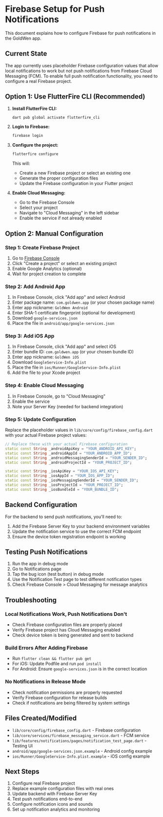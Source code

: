 # Firebase Setup for Push Notifications

This document explains how to configure Firebase for push notifications in the GoldWen app.

## Current State

The app currently uses placeholder Firebase configuration values that allow local notifications to work but not push notifications from Firebase Cloud Messaging (FCM). To enable full push notification functionality, you need to configure a real Firebase project.

## Option 1: Use FlutterFire CLI (Recommended)

1. **Install FlutterFire CLI:**
   ```bash
   dart pub global activate flutterfire_cli
   ```

2. **Login to Firebase:**
   ```bash
   firebase login
   ```

3. **Configure the project:**
   ```bash
   flutterfire configure
   ```
   
   This will:
   - Create a new Firebase project or select an existing one
   - Generate the proper configuration files
   - Update the Firebase configuration in your Flutter project

4. **Enable Cloud Messaging:**
   - Go to the Firebase Console
   - Select your project
   - Navigate to "Cloud Messaging" in the left sidebar
   - Enable the service if not already enabled

## Option 2: Manual Configuration

### Step 1: Create Firebase Project

1. Go to [Firebase Console](https://console.firebase.google.com/)
2. Click "Create a project" or select an existing project
3. Enable Google Analytics (optional)
4. Wait for project creation to complete

### Step 2: Add Android App

1. In Firebase Console, click "Add app" and select Android
2. Enter package name: `com.goldwen.app` (or your chosen package name)
3. Enter app nickname: `GoldWen Android`
4. Enter SHA-1 certificate fingerprint (optional for development)
5. Download `google-services.json`
6. Place the file in `android/app/google-services.json`

### Step 3: Add iOS App

1. In Firebase Console, click "Add app" and select iOS
2. Enter bundle ID: `com.goldwen.app` (or your chosen bundle ID)
3. Enter app nickname: `GoldWen iOS`
4. Download `GoogleService-Info.plist`
5. Place the file in `ios/Runner/GoogleService-Info.plist`
6. Add the file to your Xcode project

### Step 4: Enable Cloud Messaging

1. In Firebase Console, go to "Cloud Messaging"
2. Enable the service
3. Note your Server Key (needed for backend integration)

### Step 5: Update Configuration

Replace the placeholder values in `lib/core/config/firebase_config.dart` with your actual Firebase project values:

```dart
// Replace these with your actual Firebase configuration
static const String _androidApiKey = "YOUR_ANDROID_API_KEY";
static const String _androidAppId = "YOUR_ANDROID_APP_ID";
static const String _androidMessagingSenderId = "YOUR_SENDER_ID";
static const String _androidProjectId = "YOUR_PROJECT_ID";

static const String _iosApiKey = "YOUR_IOS_API_KEY";
static const String _iosAppId = "YOUR_IOS_APP_ID";
static const String _iosMessagingSenderId = "YOUR_SENDER_ID";
static const String _iosProjectId = "YOUR_PROJECT_ID";
static const String _iosBundleId = "YOUR_BUNDLE_ID";
```

## Backend Configuration

For the backend to send push notifications, you'll need to:

1. Add the Firebase Server Key to your backend environment variables
2. Update the notification service to use the correct FCM endpoint
3. Ensure the device token registration endpoint is working

## Testing Push Notifications

1. Run the app in debug mode
2. Go to Notifications page
3. Tap the bug icon (test button) in debug mode
4. Use the Notification Test page to test different notification types
5. Check Firebase Console > Cloud Messaging for message analytics

## Troubleshooting

### Local Notifications Work, Push Notifications Don't
- Check Firebase configuration files are properly placed
- Verify Firebase project has Cloud Messaging enabled
- Check device token is being generated and sent to backend

### Build Errors After Adding Firebase
- Run `flutter clean && flutter pub get`
- For iOS: Update Podfile and run `pod install`
- For Android: Ensure `google-services.json` is in the correct location

### No Notifications in Release Mode
- Check notification permissions are properly requested
- Verify Firebase configuration for release builds
- Check if notifications are being filtered by system settings

## Files Created/Modified

- `lib/core/config/firebase_config.dart` - Firebase configuration
- `lib/core/services/firebase_messaging_service.dart` - FCM service
- `lib/features/notifications/pages/notification_test_page.dart` - Testing UI
- `android/app/google-services.json.example` - Android config example
- `ios/Runner/GoogleService-Info.plist.example` - iOS config example

## Next Steps

1. Configure real Firebase project
2. Replace example configuration files with real ones
3. Update backend with Firebase Server Key
4. Test push notifications end-to-end
5. Configure notification icons and sounds
6. Set up notification analytics and monitoring